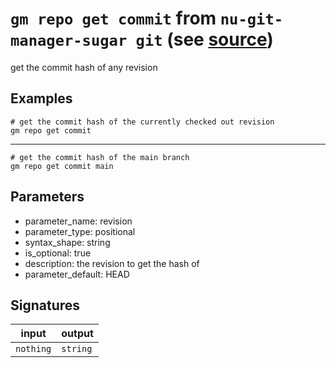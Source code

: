 # `gm repo get commit` from `nu-git-manager-sugar git` (see [source](https://github.com/amtoine/nu-git-manager/blob/main/pkgs/nu-git-manager-sugar/nu-git-manager-sugar/git/mod.nu#L24))
get the commit hash of any revision

## Examples
```nushell
# get the commit hash of the currently checked out revision
gm repo get commit
```
---
```nushell
# get the commit hash of the main branch
gm repo get commit main
```

## Parameters
- parameter_name: revision
- parameter_type: positional
- syntax_shape: string
- is_optional: true
- description: the revision to get the hash of
- parameter_default: HEAD

## Signatures
| input     | output   |
| --------- | -------- |
| `nothing` | `string` |
